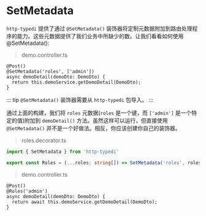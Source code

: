 # SetMetadata

`http-typedi` 提供了通过 `@SetMetadata()` 装饰器将定制元数据附加到路由处理程序的能力。这些元数据提供了我们业务中所缺少的数。让我们看看如何使用@SetMetadata():

> demo.controller.ts

```ts{2}
@Post()
@SetMetadata('roles', ['admin'])
async demoDetail(demoDto: DemoDto) {
  return this.demoService.getDemoDetail(DemoDto);
}
```

::: tip
`@SetMetadata()` 装饰器需要从 `http-typedi` 包导入。
:::

通过上面的构建，我们将 `roles` 元数据(`roles` 是一个键，而 `['admin']` 是一个特定的值)附加到 `demoDetail()` 方法。虽然这样可以运行，但直接使用 `@SetMetadata()` 并不是一个好做法。相反，你应该创建你自己的装饰器。

> roles.decorator.ts

```ts
import { SetMetadata } from 'http-typedi'

export const Roles = (...roles: string[]) => SetMetadata('roles', roles)
```

> demo.controller.ts

```ts{2}
@Post()
@Roles('admin')
async demoDetail(demoDto: DemoDto) {
  return await this.demoService.getDemoDetail(DemoDto);
}
```